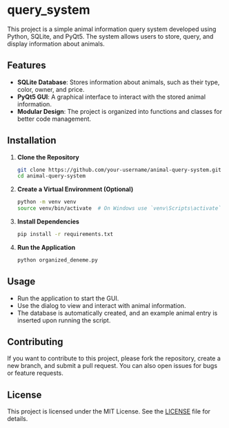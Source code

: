 # query_system
This project is a simple animal information query system developed using Python, SQLite, and PyQt5. The system allows users to store, query, and display information about animals.

## Features

- **SQLite Database**: Stores information about animals, such as their type, color, owner, and price.
- **PyQt5 GUI**: A graphical interface to interact with the stored animal information.
- **Modular Design**: The project is organized into functions and classes for better code management.

## Installation

1. **Clone the Repository**
   ```bash
   git clone https://github.com/your-username/animal-query-system.git
   cd animal-query-system
   ```

2. **Create a Virtual Environment (Optional)**
   ```bash
   python -m venv venv
   source venv/bin/activate  # On Windows use `venv\Scripts\activate`
   ```

3. **Install Dependencies**
   ```bash
   pip install -r requirements.txt
   ```

4. **Run the Application**
   ```bash
   python organized_deneme.py
   ```

## Usage

- Run the application to start the GUI.
- Use the dialog to view and interact with animal information.
- The database is automatically created, and an example animal entry is inserted upon running the script.

## Contributing

If you want to contribute to this project, please fork the repository, create a new branch, and submit a pull request. You can also open issues for bugs or feature requests.

## License

This project is licensed under the MIT License. See the [LICENSE](LICENSE) file for details.

